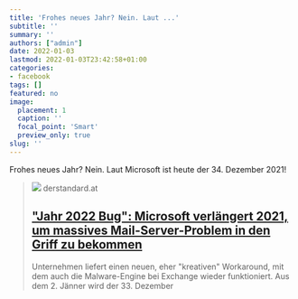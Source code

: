 ```yaml
---
title: 'Frohes neues Jahr? Nein. Laut ...'
subtitle: ''
summary: ''
authors: ["admin"]
date: 2022-01-03
lastmod: 2022-01-03T23:42:58+01:00
categories:
- facebook
tags: []
featured: no
image:
  placement: 1
  caption: ''
  focal_point: 'Smart'
  preview_only: true
slug: ''
---
```

Frohes neues Jahr? Nein. Laut Microsoft ist heute der 34. Dezember 2021!
> [![](https://i.ds.at/Qj8YzA/rs:fill:1200:600/plain/2022/01/02/nadella4.jpg)](https://www.derstandard.at/story/2000132265174/jahr-2022-bug-microsoft-verlaengert-das-jahr-2021-um-massives)
> derstandard.at
> ## ["Jahr 2022 Bug": Microsoft verlängert 2021, um massives Mail-Server-Problem in den Griff zu bekommen](https://www.derstandard.at/story/2000132265174/jahr-2022-bug-microsoft-verlaengert-das-jahr-2021-um-massives)
>
>Unternehmen liefert einen neuen, eher "kreativen" Workaround, mit dem auch die Malware-Engine bei Exchange wieder funktioniert. Aus dem 2. Jänner wird der 33. Dezember

